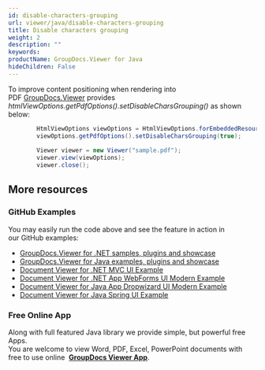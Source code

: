```yaml
---
id: disable-characters-grouping
url: viewer/java/disable-characters-grouping
title: Disable characters grouping
weight: 2
description: ""
keywords: 
productName: GroupDocs.Viewer for Java
hideChildren: False
---
```

To improve content positioning when rendering into PDF [GroupDocs.Viewer](https://products.groupdocs.com/viewer/java) provides *htmlViewOptions.getPdfOptions().setDisableCharsGrouping()* as shown below:

```java
        HtmlViewOptions viewOptions = HtmlViewOptions.forEmbeddedResources("page_{0}.html");
        viewOptions.getPdfOptions().setDisableCharsGrouping(true);
 
        Viewer viewer = new Viewer("sample.pdf");
        viewer.view(viewOptions);
        viewer.close();
```

## More resources
### GitHub Examples
You may easily run the code above and see the feature in action in our GitHub examples:
*   [GroupDocs.Viewer for .NET samples, plugins and showcase](https://github.com/groupdocs-viewer/GroupDocs.Viewer-for-.NET)    
*   [GroupDocs.Viewer for Java examples, plugins and showcase](https://github.com/groupdocs-viewer/GroupDocs.Viewer-for-Java)    
*   [Document Viewer for .NET MVC UI Example](https://github.com/groupdocs-viewer/GroupDocs.Viewer-for-.NET-MVC)    
*   [Document Viewer for .NET App WebForms UI Modern Example](https://github.com/groupdocs-viewer/GroupDocs.Viewer-for-.NET-WebForms)    
*   [Document Viewer for Java App Dropwizard UI Modern Example](https://github.com/groupdocs-viewer/GroupDocs.Viewer-for-Java-Dropwizard)    
*   [Document Viewer for Java Spring UI Example](https://github.com/groupdocs-viewer/GroupDocs.Viewer-for-Java-Spring)
    
### Free Online App
Along with full featured Java library we provide simple, but powerful free Apps.  
You are welcome to view Word, PDF, Excel, PowerPoint documents with free to use online  **[GroupDocs Viewer App](https://products.groupdocs.app/viewer)**.